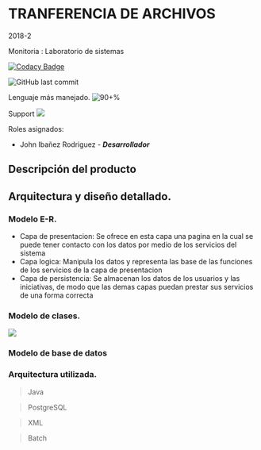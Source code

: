 
# TRANFERENCIA DE ARCHIVOS
2018-2

Monitoria : Laboratorio de sistemas

[![Codacy Badge](https://api.codacy.com/project/badge/Grade/df36f470f0cb447c865a2f7f6e22fab1)](https://www.codacy.com/app/CrkJohn/fileTransfer?utm_source=github.com&amp;utm_medium=referral&amp;utm_content=CrkJohn/fileTransfer&amp;utm_campaign=Badge_Grade)


![GitHub last commit](https://img.shields.io/github/last-commit/CrkJohn/fileTransfer.svg?style=for-the-badge)


Lenguaje más manejado.
![90+%]( https://img.shields.io/github/languages/top/crkJohn/fileTransfer.svg?style=for-the-badge&colorB=red)

Support
![](https://img.shields.io/badge/platform-windows-lightgrey.svg?colorB=blue)

Roles asignados:
	
 - John Ibañez Rodriguez  - 	 ***Desarrollador***
 

## Descripción del producto




## Arquitectura y diseño detallado. 

### Modelo  E-R.

 - Capa de presentacion:
	 Se ofrece en esta capa una pagina en la cual se puede tener contacto con los datos por medio de los servicios del sistema
 - Capa logica:
 Manipula los datos y representa las base de las funciones de los servicios de la capa de presentacion
 - Capa de persistencia:
 Se almacenan los datos de los usuarios y las iniciativas, de modo que las demas capas puedan prestar sus servicios de una forma correcta

### Modelo de clases.

![](https://github.com/CrkJohn/fileTransfer/blob/master/img/DiagramaExtendidoEntites.png)
### Modelo de base de datos



### Arquitectura utilizada.

> Java

> PostgreSQL

> XML

> Batch






